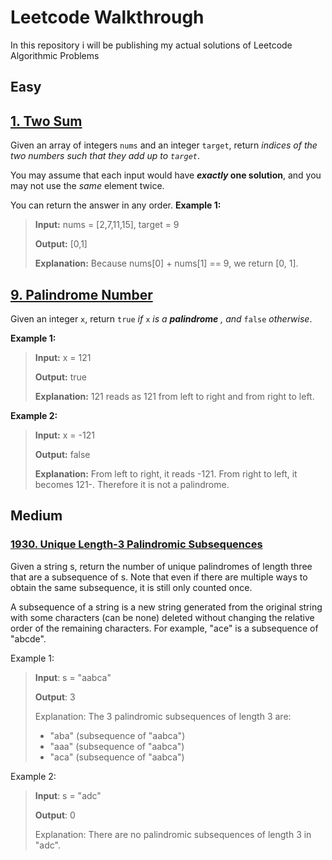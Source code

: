 # Leetcode Walkthrough

In this repository i will be publishing my actual solutions of Leetcode Algorithmic Problems

## Easy

## [1. Two Sum](/easy/1TwoSum/Readme.md)
Given an array of integers `nums` and an integer `target`, return _indices of the two numbers such that they add up to `target`_.

You may assume that each input would have **_exactly_ one solution**, and you may not use the _same_ element twice.

You can return the answer in any order.
**Example 1:**

>**Input:** nums = [2,7,11,15], target = 9
>
>**Output:** [0,1]
>
>**Explanation:** Because nums[0] + nums[1] == 9, we return [0, 1].

## [9. Palindrome Number](/easy/9PalindromeNumber/readme.md)
Given an integer `x`, return `true` _if_ `x` _is a_ _**palindrome**_ _, and_ `false` _otherwise_.

**Example 1:**

>**Input:** x = 121
>
>**Output:** true
>
>**Explanation:** 121 reads as 121 from left to right and from right to left.

**Example 2:**

>**Input:** x = -121
>
>**Output:** false
>
>**Explanation:** From left to right, it reads -121. From right to left, it becomes 121-. Therefore it is not a palindrome.

## Medium

### [1930. Unique Length-3 Palindromic Subsequences](/medium/uniquelength3palindromicsubsequences/readme.md)

Given a string s, return the number of unique palindromes of length three that are a subsequence of s.
Note that even if there are multiple ways to obtain the same subsequence, it is still only counted once.

A subsequence of a string is a new string generated from the original string with some characters (can be none) deleted without changing the relative order of the remaining characters.
For example, "ace" is a subsequence of "abcde".

Example 1:

>**Input**: s = "aabca"
>
>**Output**: 3
>
>Explanation: The 3 palindromic subsequences of length 3 are:
>- "aba" (subsequence of "aabca")
>- "aaa" (subsequence of "aabca")
>- "aca" (subsequence of "aabca")
>
Example 2:
>
>**Input**: s = "adc"
>
>**Output**: 0
>
>Explanation: There are no palindromic subsequences of length 3 in "adc".
